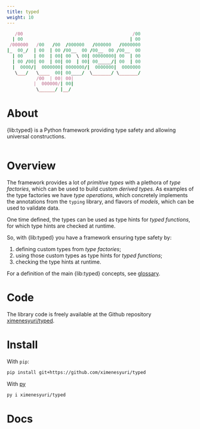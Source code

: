 ```yaml
---
title: typed
weight: 10
---
```


```ruby
   /00                                         /00
  | 00                                        | 00
 /000000   /00   /00  /000000   /000000   /0000000
|_  00_/  | 00  | 00 /00__  00 /00__  00 /00__  00
  | 00    | 00  | 00| 00  \ 00| 00000000| 00  | 00
  | 00 /00| 00  | 00| 00  | 00| 00_____/| 00  | 00
  |  0000/|  0000000| 0000000/|  0000000|  0000000
   \___/   \____  00| 00____/  \_______/ \_______/
           /00  | 00| 00|                          
          |  000000/| 00|                          
           \______/ |__/
```

# About

{lib:typed} is a Python framework providing type safety and allowing universal constructions.

```{toc}
```

# Overview

The framework provides a lot of _primitive types_ with a plethora of _type factories_, which can be used to build custom _derived types_. As examples of the type factories we have _type operations_, which concretely implements the annotations from the `typing` library, and flavors of _models_, which can be used to validate data. 

One time defined, the types can be used as type hints for _typed functions_, for which type hints are checked at runtime. 

So, with {lib:typed} you have a framework ensuring type safety by:
1. defining custom types from _type factories_;
2. using those custom types as type hints for _typed functions_;
3. checking the type hints at runtime.

For a definition of the main {lib:typed} concepts, see [glossary](./glossary).

# Code

The library code is freely available at the Github repository [ximenesyuri/typed](https://github.com/ximenesyuri/typed).

# Install

With `pip`:
```bash
pip install git+https://github.com/ximenesyuri/typed  
``` 

With [py](https://github.com/ximenesyuri/py)
```bash
py i ximenesyuri/typed  
```

# Docs

```{toc-dir}
```

